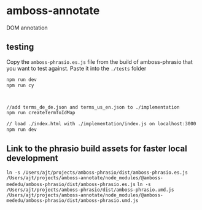 # amboss-annotate
DOM annotation

## testing
Copy the `amboss-phrasio.es.js` file from the build of amboss-phrasio that you want to test against.
Paste it into the `./tests` folder
```sh
npm run dev
npm run cy



//add terms_de_de.json and terms_us_en.json to ./implementation
npm run createTermToIdMap

// load ./index.html with ./implementation/index.js on localhost:3000
npm run dev
```

## Link to the phrasio build assets for faster local development
`ln -s /Users/ajt/projects/amboss-phrasio/dist/amboss-phrasio.es.js /Users/ajt/projects/amboss-annotate/node_modules/@amboss-mededu/amboss-phrasio/dist/amboss-phrasio.es.js`
`ln -s /Users/ajt/projects/amboss-phrasio/dist/amboss-phrasio.umd.js /Users/ajt/projects/amboss-annotate/node_modules/@amboss-mededu/amboss-phrasio/dist/amboss-phrasio.umd.js`
